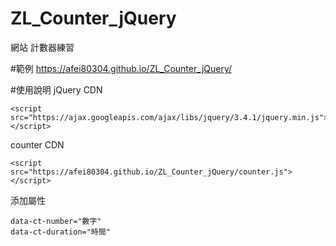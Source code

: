 # ZL_Counter_jQuery
網站 計數器練習

#範例
https://afei80304.github.io/ZL_Counter_jQuery/

#使用說明
jQuery CDN

    <script src="https://ajax.googleapis.com/ajax/libs/jquery/3.4.1/jquery.min.js"></script>

counter CDN

    <script src="https://afei80304.github.io/ZL_Counter_jQuery/counter.js"></script>

添加屬性

    data-ct-number="數字"
    data-ct-duration="時間"